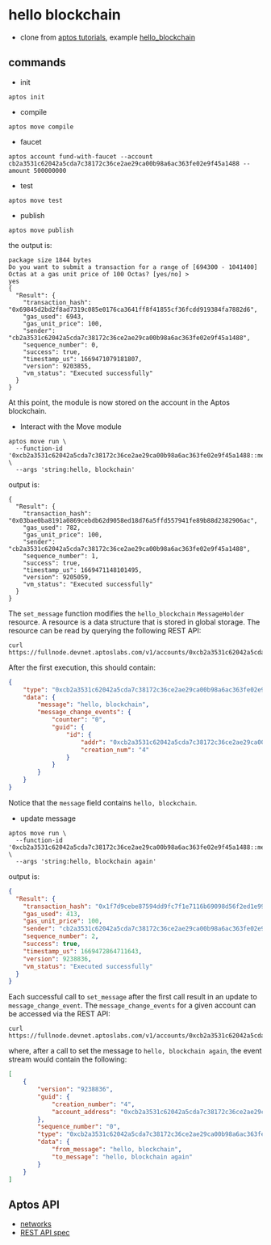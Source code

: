 # hello blockchain
* clone from [aptos tutorials](https://aptos.dev/tutorials/first-move-module), example [hello_blockchain](https://github.com/aptos-labs/aptos-core/tree/main/aptos-move/move-examples/hello_blockchain)
## commands
* init
```shell
aptos init
```
* compile
```shell
aptos move compile
```
* faucet
```shell
aptos account fund-with-faucet --account cb2a3531c62042a5cda7c38172c36ce2ae29ca00b98a6ac363fe02e9f45a1488 --amount 500000000
```
* test 
```shell
aptos move test
```
* publish
```shell
aptos move publish
```
the output is:
```text
package size 1844 bytes
Do you want to submit a transaction for a range of [694300 - 1041400] Octas at a gas unit price of 100 Octas? [yes/no] >
yes
{
  "Result": {
    "transaction_hash": "0x69845d2bd2f8ad7319c085e0176ca3641ff8f41855cf36fcdd919384fa7882d6",
    "gas_used": 6943,
    "gas_unit_price": 100,
    "sender": "cb2a3531c62042a5cda7c38172c36ce2ae29ca00b98a6ac363fe02e9f45a1488",
    "sequence_number": 0,
    "success": true,
    "timestamp_us": 1669471079181807,
    "version": 9203855,
    "vm_status": "Executed successfully"
  }
}
```
At this point, the module is now stored on the account in the Aptos blockchain.
* Interact with the Move module
```shell
aptos move run \
  --function-id '0xcb2a3531c62042a5cda7c38172c36ce2ae29ca00b98a6ac363fe02e9f45a1488::message::set_message' \
  --args 'string:hello, blockchain'
```
output is:
```text
{
  "Result": {
    "transaction_hash": "0x03bae0ba8191a0869cebdb62d9058ed18d76a5ffd557941fe89b88d2382906ac",
    "gas_used": 782,
    "gas_unit_price": 100,
    "sender": "cb2a3531c62042a5cda7c38172c36ce2ae29ca00b98a6ac363fe02e9f45a1488",
    "sequence_number": 1,
    "success": true,
    "timestamp_us": 1669471148101495,
    "version": 9205059,
    "vm_status": "Executed successfully"
  }
}
```
The `set_message` function modifies the `hello_blockchain` `MessageHolder` resource. A resource is a data structure that is stored in global storage. The resource can be read by querying the following REST API:
```shell
curl https://fullnode.devnet.aptoslabs.com/v1/accounts/0xcb2a3531c62042a5cda7c38172c36ce2ae29ca00b98a6ac363fe02e9f45a1488/resource/0xcb2a3531c62042a5cda7c38172c36ce2ae29ca00b98a6ac363fe02e9f45a1488::message::MessageHolder
```
After the first execution, this should contain:
```json
{
    "type": "0xcb2a3531c62042a5cda7c38172c36ce2ae29ca00b98a6ac363fe02e9f45a1488::message::MessageHolder",
    "data": {
        "message": "hello, blockchain",
        "message_change_events": {
            "counter": "0",
            "guid": {
                "id": {
                    "addr": "0xcb2a3531c62042a5cda7c38172c36ce2ae29ca00b98a6ac363fe02e9f45a1488",
                    "creation_num": "4"
                }
            }
        }
    }
}
```
Notice that the `message` field contains `hello, blockchain`. 
* update message
```shell
aptos move run \
  --function-id '0xcb2a3531c62042a5cda7c38172c36ce2ae29ca00b98a6ac363fe02e9f45a1488::message::set_message' \
  --args 'string:hello, blockchain again'
```
output is:
```json
{
  "Result": {
    "transaction_hash": "0x1f7d9cebe87594dd9fc7f1e7116b69098d56f2ed1e99ea1c2fbb3dbcc56b99b3",
    "gas_used": 413,
    "gas_unit_price": 100,
    "sender": "cb2a3531c62042a5cda7c38172c36ce2ae29ca00b98a6ac363fe02e9f45a1488",
    "sequence_number": 2,
    "success": true,
    "timestamp_us": 1669472864711643,
    "version": 9238836,
    "vm_status": "Executed successfully"
  }
}
```
Each successful call to `set_message` after the first call result in an update to `message_change_event`. The `message_change_events` for a given account can be accessed via the REST API:
```shell
curl https://fullnode.devnet.aptoslabs.com/v1/accounts/0xcb2a3531c62042a5cda7c38172c36ce2ae29ca00b98a6ac363fe02e9f45a1488/events/0xcb2a3531c62042a5cda7c38172c36ce2ae29ca00b98a6ac363fe02e9f45a1488::message::MessageHolder/message_change_events
```
where, after a call to set the message to `hello, blockchain again`, the event stream would contain the following:
```json
[
    {
        "version": "9238836",
        "guid": {
            "creation_number": "4",
            "account_address": "0xcb2a3531c62042a5cda7c38172c36ce2ae29ca00b98a6ac363fe02e9f45a1488"
        },
        "sequence_number": "0",
        "type": "0xcb2a3531c62042a5cda7c38172c36ce2ae29ca00b98a6ac363fe02e9f45a1488::message::MessageChangeEvent",
        "data": {
            "from_message": "hello, blockchain",
            "to_message": "hello, blockchain again"
        }
    }
]
```
## Aptos API
* [networks](https://aptos.dev/guides/system-integrators-guide#networks)
* [REST API spec](https://fullnode.devnet.aptoslabs.com/v1/spec#/)